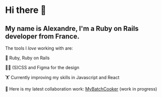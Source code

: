 # Hi there 👋

## My name is Alexandre, I'm a Ruby on Rails developer from France.

The tools I *love* working with are:

💎 Ruby, Ruby on Rails

👨‍🎨 (S)CSS and Figma for the design

🏋️ Currently improving my skills in Javascript and React



🔭 Here is my latest collaboration work: [MyBatchCooker](http://www.mybatchcooker.com/)
   (work in progress)
